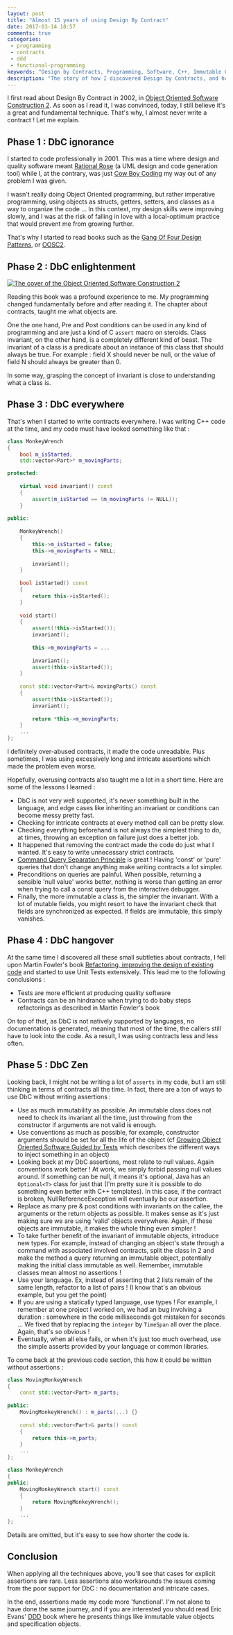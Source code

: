 ```yaml
---
layout: post
title: "Almost 15 years of using Design By Contract"
date: 2017-03-14 18:57
comments: true
categories:
 - programming
 - contracts
 - ddd
 - functional-programming
keywords: "Design by Contracts, Programming, Software, C++, Immutable Classes, Domain Driven Design, DDD, Refactoring"
description: "The story of how I discovered Design by Contracts, and how my use of it changed through time"
---
```

I first read about Design By Contract in 2002, in [Object Oriented Software Construction 2](https://www.amazon.com/Object-Oriented-Software-Construction-Book-CD-ROM/dp/0136291554/ref=sr_1_2?tag=pbourgau-20&amp;ie=UTF8&qid=1490073815&sr=8-2&keywords=object+oriented+software+construction+meyer). As soon as I read it, I was convinced, today, I still believe it's a great and fundamental technique. That's why, I almost never write a contract ! Let me explain.

## Phase 1 : DbC ignorance

I started to code professionally in 2001. This was a time where design and quality software meant [Rational Rose](https://en.wikipedia.org/wiki/IBM_Rational_Rose_XDE) (a UML design and code generation tool) while I, at the contrary, was just [Cow Boy Coding](https://en.wikipedia.org/wiki/Cowboy_coding) my way out of any problem I was given.

I wasn't really doing Object Oriented programming, but rather imperative programming, using objects as structs, getters, setters, and classes as a way to organize the code ... In this context, my design skills were improving slowly, and I was at the risk of falling in love with a local-optimum practice that would prevent me from growing further.

That's why I started to read books such as the [Gang Of Four Design Patterns](https://www.amazon.com/Design-Patterns-Elements-Reusable-Object-Oriented/dp/0201633612/ref=sr_1_1?tag=pbourgau-20&amp;s=books&ie=UTF8&qid=1490074343&sr=1-1&keywords=design+patterns), or [OOSC2](https://www.amazon.com/Object-Oriented-Software-Construction-Book-CD-ROM/dp/0136291554/ref=sr_1_2?tag=pbourgau-20&amp;ie=UTF8&qid=1490073815&sr=8-2&keywords=object+oriented+software+construction+meyer).

## Phase 2 : DbC enlightenment

[![The cover of the Object Oriented Software Construction 2]({{site.url}}/imgs/2017-03-14-almost-15-years-of-using-design-by-contract/OOSC2.jpg)](https://www.amazon.com/Object-Oriented-Software-Construction-Book-CD-ROM/dp/0136291554/ref=sr_1_2?tag=pbourgau-20&amp;ie=UTF8&qid=1490073815&sr=8-2&keywords=object+oriented+software+construction+meyer)

Reading this book was a profound experience to me. My programming changed fundamentally before and after reading it. The chapter about contracts, taught me what objects are.

One the one hand, Pre and Post conditions can be used in any kind of programming and are just a kind of C `assert` macro on steroids. Class invariant, on the other hand, is a completely different kind of beast. The invariant of a class is a predicate about an instance of this class that should always be true. For example : field X should never be null, or the value of field N should always be greater than 0.

In some way, grasping the concept of invariant is close to understanding what a class is.

## Phase 3 : DbC everywhere

That's when I started to write contracts everywhere. I was writing C++ code at the time, and my code must have looked something like that :

```c++
class MonkeyWrench
{
    bool m_isStarted;
    std::vector<Part>* m_movingParts;

protected:
    
    virtual void invariant() const
    {
        assert(m_isStarted == (m_movingParts != NULL));
    }
    
public:
    
    MonkeyWrench()
    {
        this->m_isStarted = false;
        this->m_movingParts = NULL;
        
        invariant();
    }
    
    bool isStarted() const
    {
        return this->isStarted();
    }
    
    void start()
    {
        assert(!this->isStarted());
        invariant();
        
        this->m_movingParts = ...
        
        invariant();
        assert(this->isStarted());
    }
    
    const std::vector<Part>& movingParts() const
    {
        assert(this->isStarted());
        invariant();
        
        return *this->m_movingParts;
    }
    ...
};
```

I definitely over-abused contracts, it made the code unreadable. Plus sometimes, I was using excessively long and intricate assertions which made the problem even worse. 

Hopefully, overusing contracts also taught me a lot in a short time. Here are some of the lessons I learned :

* DbC is not very well supported, it's never something built in the language, and edge cases like inheriting an invariant or conditions can become messy pretty fast.
* Checking for intricate contracts at every method call can be pretty slow.
* Checking everything beforehand is not always the simplest thing to do, at times, throwing an exception on failure just does a better job.
* It happened that removing the contract made the code do just what I wanted. It's easy to write unnecessary strict contracts.
* [Command Query Separation Principle](https://en.wikipedia.org/wiki/Command%E2%80%93query_separation) is great ! Having 'const' or 'pure' queries that don't change anything make writing contracts a lot simpler.
* Preconditions on queries are painful. When possible, returning a sensible 'null value' works better, nothing is worse than getting an error when trying to call a const query from the interactive debugger.
* Finally, the more immutable a class is, the simpler the invariant. With a lot of mutable fields, you might resort to have the invariant check that fields are synchronized as expected. If fields are immutable, this simply vanishes. 

## Phase 4 : DbC hangover

At the same time I discovered all these small subtleties about contracts, I fell upon Martin Fowler's book [Refactoring, improving the design of existing code](https://www.amazon.com/Refactoring-Improving-Design-Existing-Code/dp/0201485672/ref=sr_1_1?tag=pbourgau-20&amp;s=books&ie=UTF8&qid=1490074424&sr=1-1&keywords=refactoring+improving+the+design+of+existing+code) and started to use Unit Tests extensively. This lead me to the following conclusions :

* Tests are more efficient at producing quality software
* Contracts can be an hindrance when trying to do baby steps refactorings as described in Martin Fowler's book

On top of that, as DbC is not natively supported by languages, no documentation is generated, meaning that most of the time, the callers still have to look into the code. As a result, I was using contracts less and less often.

## Phase 5 : DbC Zen

Looking back, I might not be writing a lot of `asserts` in my code, but I am still thinking in terms of contracts all the time. In fact, there are a ton of ways to use DbC without writing assertions :

* Use as much immutability as possible. An immutable class does not need to check its invariant all the time, just throwing from the constructor if arguments are not valid is enough.
* Use conventions as much as possible, for example, constructor arguments should be set for all the life of the object (cf [Growing Object Oriented Software Guided by Tests](https://www.amazon.com/Growing-Object-Oriented-Software-Guided-Tests/dp/0321503627/ref=sr_1_1?tag=pbourgau-20&amp;s=books&ie=UTF8&qid=1490074450&sr=1-1&keywords=growing+object+oriented+software+guided+by+tests) which describes the different ways to inject something in an object)
* Looking back at my DbC assertions, most relate to null values. Again conventions work better ! At work, we simply forbid passing null values around. If something can be null, it means it's optional, Java has an `Optional<T>` class for just that (I'm pretty sure it is possible to do something even better with C++ templates). In this case, if the contract is broken, NullReferenceException will eventually be our assertion.
* Replace as many pre & post conditions with invariants on the callee, the arguments or the return objects as possible. It makes sense as it's just making sure we are using 'valid' objects everywhere. Again, if these objects are immutable, it makes the whole thing even simpler !
* To take further benefit of the invariant of immutable objects, introduce new types. For example, instead of changing an object's state through a command with associated involved contracts, split the class in 2 and make the method a query returning an immutable object, potentially making the initial class immutable as well. Remember, immutable classes mean almost no assertions !
* Use your language. Ex, instead of asserting that 2 lists remain of the same length, refactor to a list of pairs ! (I know that's an obvious example, but you get the point)
* If you are using a statically typed language, use types ! For example, I remember at one project I worked on, we had an bug involving a duration : somewhere in the code milliseconds got mistaken for seconds ... We fixed that by replacing the `integer` by `TimeSpan` all over the place. Again, that's so obvious !
* Eventually, when all else fails, or when it's just too much overhead, use the simple asserts provided by your language or common libraries.

To come back at the previous code section, this how it could be written without assertions :

```c++
class MovingMonkeyWrench
{
    const std::vector<Part> m_parts;
    
public:
    MovingMonkeyWrench() : m_parts(...) {}
    
    const std::vector<Part>& parts() const
    {
        return this->m_parts;
    }
    ...
};

class MonkeyWrench
{   
public:
    MovingMonkeyWrench start() const
    {
        return MovingMonkeyWrench();
    }
    ...
};
```

Details are omitted, but it's easy to see how shorter the code is.

## Conclusion

When applying all the techniques above, you'll see that cases for explicit assertions are rare. Less assertions also workarounds the issues coming from the poor support for DbC : no documentation and intricate cases.

In the end, assertions made my code more 'functional'. I'm not alone to have done the same journey, and if you are interested you should read Eric Evans' [DDD](https://www.amazon.com/Domain-Driven-Design-Tackling-Complexity-Software/dp/0321125215/ref=sr_1_1?tag=pbourgau-20&amp;s=books&ie=UTF8&qid=1490082811&sr=1-1&keywords=domain+driven+design) book where he presents things like immutable value objects and specification objects.
